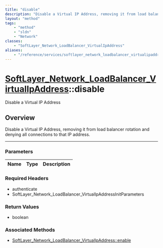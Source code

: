 ```yaml
---
title: "disable"
description: "Disable a Virtual IP Address, removing it from load balancer rotation and denying all connections to that IP address."
layout: "method"
tags:
    - "method"
    - "sldn"
    - "Network"
classes:
    - "SoftLayer_Network_LoadBalancer_VirtualIpAddress"
aliases:
    - "/reference/services/softlayer_network_loadbalancer_virtualipaddress/disable"
---
```

# [SoftLayer_Network_LoadBalancer_VirtualIpAddress](/reference/services/SoftLayer_Network_LoadBalancer_VirtualIpAddress)::disable

Disable a Virtual IP Address


## Overview 
Disable a Virtual IP Address, removing it from load balancer rotation and denying all connections to that IP address. 

-----

### Parameters 
|Name | Type | Description |
| --- | --- | --- |


### Required Headers
* authenticate
* SoftLayer_Network_LoadBalancer_VirtualIpAddressInitParameters


### Return Values
* boolean


### Associated Methods

*  [SoftLayer_Network_LoadBalancer_VirtualIpAddress::enable](/reference/services/SoftLayer_Network_LoadBalancer_VirtualIpAddress/enable )




